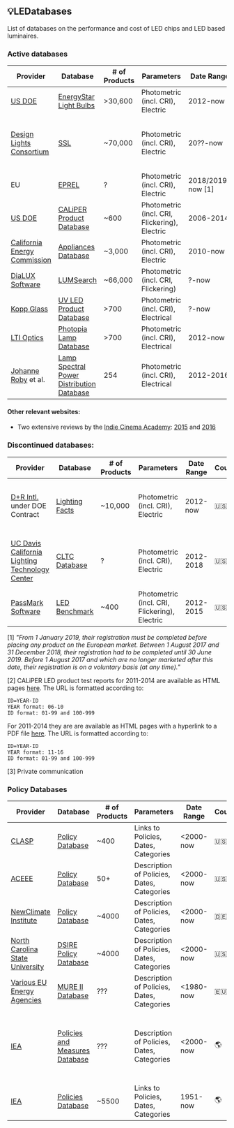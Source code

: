 ## 💡LEDatabases
List of databases on the performance and cost of LED chips and LED based luminaires.

### Active databases

| Provider | Database | # of Products | Parameters | Date Range | Country | Comments |
| -------- | -------- | ------------- | ---------- | ---------- | -------- | --------
| [US DOE](https://www.energystar.gov/) | [EnergyStar Light Bulbs](https://data.energystar.gov/Active-Specifications/ENERGY-STAR-Certified-Light-Bulbs-Version-2-0/ebgj-qsf7/data) | >30,600 | Photometric (incl. CRI), Electric | 2012-now | 🇺🇸 | |
| [Design Lights Consortium](http://www.designlights.org/) | [SSL](https://www.designlights.org/search/) | ~70,000 | Photometric (incl. CRI), Electric | 20??-now | 🇺🇸 | Unstable database GUI, but API access from 10k$/year.  |
| EU | [EPREL](https://webgate.ec.europa.eu/fpfis/wikis/spaces/viewspace.action?key=EPREL) | ? | Photometric (incl. CRI), Electric | 2018/2019-now [1] | 🇪🇺 |  |
| [US DOE](https://www.energy.gov/eere/ssl/caliper) | [CALiPER Product Database](https://cltc.ucdavis.edu/article/led-lamp-database) | ~600 | Photometric (incl. CRI, Flickering), Electric | 2006-2014 | 🇺🇸 | [2] |
| [California Energy Commission](https://www.energy.ca.gov/) | [Appliances Database](https://cacertappliances.energy.ca.gov/Pages/ApplianceSearch.aspx) | ~3,000 | Photometric (incl. CRI), Electric | 2010-now | 🇺🇸 | |
| [DiaLUX Software](https://www.dial.de/en/dialux/) | [LUMSearch](https://lumsearch.com/en-US/) | ~66,000 | Photometric (incl. CRI, Flickering) | ?-now | 🇩🇪 |  |
| [Kopp Glass](http://www.koppglass.com/) | [UV LED Product Database](http://go.koppglass.com/available-uv-leds-2017-0?submissionGuid=f498e77b-57d6-4974-8198-c46892a87d2a) | >700 | Photometric (incl. CRI), Electrical | ?-now | 🇺🇸 |  |
| [LTI Optics](http://www.ltioptics.com/en/index.html) | [Photopia Lamp Database](http://www.ltioptics.com/en/library-lamps-details.html) | >700 | Photometric (incl. CRI), Electrical | 2012-now | 🇺🇸 |  |
| [Johanne Roby](https://www.johanneroby.net/) et al. | [Lamp Spectral Power Distribution Database](http://galileo.graphycs.cegepsherbrooke.qc.ca/app/en/lamps?page=1) | 254 | Photometric (incl. CRI), Electrical | 2012-2016 | 🇨🇦 |  |

#### Other relevant websites:

- Two extensive reviews by the [Indie Cinema Academy](https://indiecinemaacademy.com/): [2015](https://indiecinemaacademy.com/led-color-rendering-database-the-results/) and [2016](https://indiecinemaacademy.com/complete-led-color-database-cri-tlci-cqs-tm30-15/)

### Discontinued databases:

| Provider | Database | # of Products | Parameters | Date Range | Country | Comments |
| -------- | -------- | ------------- | ---------- | ---------- | -------- | --------
| [D+R Intl.](https://drintl.com/) under DOE Contract | [Lighting Facts](https://www.lightingfacts.com/Products) | ~10,000 | Photometric (incl. CRI), Electric | 2012-now | 🇺🇸 | Discontinued in 2019 after DOE deemed its mission a success. |
| [UC Davis California Lighting Technology Center](https://cltc.ucdavis.edu/) | [CLTC Database](https://cltc.ucdavis.edu/article/led-lamp-database) | ? | Photometric (incl. CRI), Electric | 2012-2018 | 🇺🇸 | Discontinued due to lack of funding, data no longer available [3]. |
| [PassMark Software](https://www.passmark.com/) | [LED Benchmark](http://www.ledbenchmark.com/list.php?thumbnails) | ~400 | Photometric (incl. CRI, Flickering), Electric | 2012-2015 | 🇺🇸 | Discontinued |


[1] _"From 1 January 2019, their registration must be completed before placing any product on the European market.
Between 1 August 2017 and 31 December 2018, their registration had to be completed until 30 June 2019.
Before 1 August 2017 and which are no longer marketed after this date, their registration is on a voluntary basis (at any time)."_

[2] CALiPER LED product test reports for 2011-2014 are available as HTML pages [here](https://www1.eere.energy.gov/buildings/ssl/caliper/SummaryReport.aspx?caliperID=14-01). The URL is formatted according to:

    ID=YEAR-ID
    YEAR format: 06-10
    ID format: 01-99 and 100-999

For 2011-2014 they are are available as HTML pages
with a hyperlink to a PDF file [here](https://www1.eere.energy.gov/buildings/ssl/caliper/SummaryReport.aspx?caliperID=14-01). The URL is formatted according to:

    ID=YEAR-ID
    YEAR format: 11-16
    ID format: 01-99 and 100-999

[3] Private communication

### Policy Databases
| Provider | Database | # of Products | Parameters | Date Range | Country | Comments |
| -------- | -------- | ------------- | ---------- | ---------- | -------- | --------
| [CLASP](https://clasp.ngo/) | [Policy Database](https://clasp.ngo/policies) | ~400 | Links to Policies, Dates, Categories | <2000-now | 🇺🇸 |  |
| [ACEEE](https://aceee.org/) | [Policy Database](https://database.aceee.org/) | 50+ | Description of Policies, Dates, Categories | <2000-now | 🇺🇸 |  |
| [NewClimate Institute](https://newclimate.org/) | [Policy Database](http://climatepolicydatabase.org/index.php/Climate_Policy_Database) | ~4000 | Description of Policies, Dates, Categories | <2000-now | 🇩🇪 |  |
| [North Carolina State University](https://nccleantech.ncsu.edu/about-us/) | [DSIRE Policy Database](https://www.dsireusa.org/) | ~4000 | Description of Policies, Dates, Categories | <2000-now | 🇺🇸 |  |
| [Various EU Energy Agencies](https://www.odyssee-mure.eu/contact.html) | [MURE II Database](http://www.measures-odyssee-mure.eu/) | ??? | Description of Policies, Dates, Categories | <1980-now | 🇪🇺 |  |
| [IEA](https://www.iea.org/reports/world-energy-model/policies-database) | [Policies and Measures Database](https://web.archive.org/web/20180811114025/http://www.iea.org/policiesandmeasures/energyefficiency/) | ??? | Description of Policies, Dates, Categories | <2000-now | 🌎 | Offline as of January 2020. Accessible through the Internet Archive. |
| [IEA](https://www.iea.org/reports/world-energy-model/policies-database) | [Policies Database](https://www.iea.org/policies?sector=Buildings&page=2) | ~5500 | Links to Policies, Dates, Categories | 1951-now | 🌎 |  |
